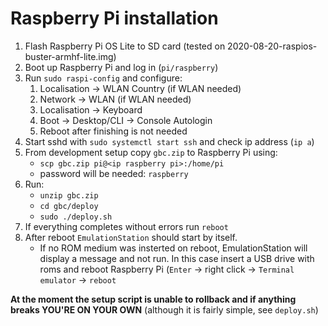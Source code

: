 # Raspberry Pi installation

1. Flash Raspberry Pi OS Lite to SD card (tested on 2020-08-20-raspios-buster-armhf-lite.img)
2. Boot up Raspberry Pi and log in (`pi/raspberry`)
3. Run `sudo raspi-config` and configure:
	1. Localisation -> WLAN Country (if WLAN needed)
	3. Network -> WLAN (if WLAN needed)
	2. Localisation -> Keyboard
	4. Boot -> Desktop/CLI -> Console Autologin
	5. Reboot after finishing is not needed
4. Start sshd with `sudo systemctl start ssh` and check ip address (`ip a`)
5. From development setup copy `gbc.zip` to Raspberry Pi using:
	- `scp gbc.zip pi@<ip raspberry pi>:/home/pi`
	- password will be needed: `raspberry`
6. Run:
	- `unzip gbc.zip`
	- `cd gbc/deploy`
	- `sudo ./deploy.sh`
7. If everything completes without errors run `reboot`
8. After reboot `EmulationStation` should start by itself.
	- If no ROM medium was insterted on reboot, EmulationStation will display a message and not run. In this case insert a USB drive with roms and reboot Raspberry Pi (`Enter` -> right click -> `Terminal emulator` -> `reboot`

__At the moment the setup script is unable to rollback and if anything breaks YOU'RE ON YOUR OWN__ (although it is fairly simple, see `deploy.sh`)
